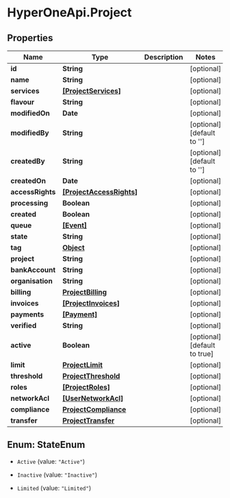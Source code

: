 # HyperOneApi.Project

## Properties

Name | Type | Description | Notes
------------ | ------------- | ------------- | -------------
**id** | **String** |  | [optional] 
**name** | **String** |  | [optional] 
**services** | [**[ProjectServices]**](ProjectServices.md) |  | [optional] 
**flavour** | **String** |  | [optional] 
**modifiedOn** | **Date** |  | [optional] 
**modifiedBy** | **String** |  | [optional] [default to &#39;&#39;]
**createdBy** | **String** |  | [optional] [default to &#39;&#39;]
**createdOn** | **Date** |  | [optional] 
**accessRights** | [**[ProjectAccessRights]**](ProjectAccessRights.md) |  | [optional] 
**processing** | **Boolean** |  | [optional] 
**created** | **Boolean** |  | [optional] 
**queue** | [**[Event]**](Event.md) |  | [optional] 
**state** | **String** |  | [optional] 
**tag** | [**Object**](.md) |  | [optional] 
**project** | **String** |  | [optional] 
**bankAccount** | **String** |  | [optional] 
**organisation** | **String** |  | [optional] 
**billing** | [**ProjectBilling**](ProjectBilling.md) |  | [optional] 
**invoices** | [**[ProjectInvoices]**](ProjectInvoices.md) |  | [optional] 
**payments** | [**[Payment]**](Payment.md) |  | [optional] 
**verified** | **String** |  | [optional] 
**active** | **Boolean** |  | [optional] [default to true]
**limit** | [**ProjectLimit**](ProjectLimit.md) |  | [optional] 
**threshold** | [**ProjectThreshold**](ProjectThreshold.md) |  | [optional] 
**roles** | [**[ProjectRoles]**](ProjectRoles.md) |  | [optional] 
**networkAcl** | [**[UserNetworkAcl]**](UserNetworkAcl.md) |  | [optional] 
**compliance** | [**ProjectCompliance**](ProjectCompliance.md) |  | [optional] 
**transfer** | [**ProjectTransfer**](ProjectTransfer.md) |  | [optional] 



## Enum: StateEnum


* `Active` (value: `"Active"`)

* `Inactive` (value: `"Inactive"`)

* `Limited` (value: `"Limited"`)




